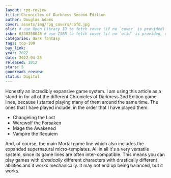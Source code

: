 ```yaml
---
layout: rpg-review
title: Chronicles of Darkness Second Edition
author: Douglas Adams
cover: assets/img/rpg_covers/cofd.jpg
olid: # use Open Library ID to fetch cover (if no `cover` is provided)
isbn: 0330258648 # use ISBN to fetch cover (if no `olid` is provided, dashes are optional)
categories: dark fantasy
tags: top-100
buy_link:
year: 2022
date: 2022-04-25
released: 2012
stars: 5
goodreads_review:
status: Digital
---
```


Honestly an incredibly expansive game system. I am using this article as a stand-in for all of the different Chronicles of Darkness 2nd Edition game lines, because I started playing many of them around the same time. The ones that I have played include, in the order that I have played them:

* Changeling the Lost
* Werewolf the Forsaken
* Mage the Awakened
* Vampire the Requiem

And, of course, the main Mortal game line which also includes the expanded supernatural micro-templates. All in all it's a very versatile system, since its game lines are often inter-compatible. This means you can play games with _drastically_ different characters with drastically different abilities and it works mechanically. It may not end up being balanced, but it works.